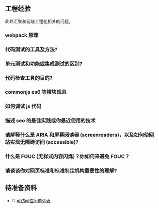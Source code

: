 ## 工程经验
此处汇聚和前端工程化相关的问题。

### webpack 原理

### 代码测试的工具及方法?

### 单元测试和功能或集成测试的区别?

### 代码检查工具的目的?

###  commonjs es6 等模块规范
### 如何调试 js 代码

### 描述 seo 的最佳实践或你最近使用的技术


### 请解释什么是 ARIA 和屏幕阅读器 (screenreaders)，以及如何使网站实现无障碍访问 (accessible)?

### 什么是 FOUC (无样式内容闪烁)？你如何来避免 FOUC？

### 请谈谈你对网页标准和标准制定机构重要性的理解?

## 待准备资料
* ◻️ [可访问性问题列表](https://scottaohara.github.io/accessibility_interview_questions/)